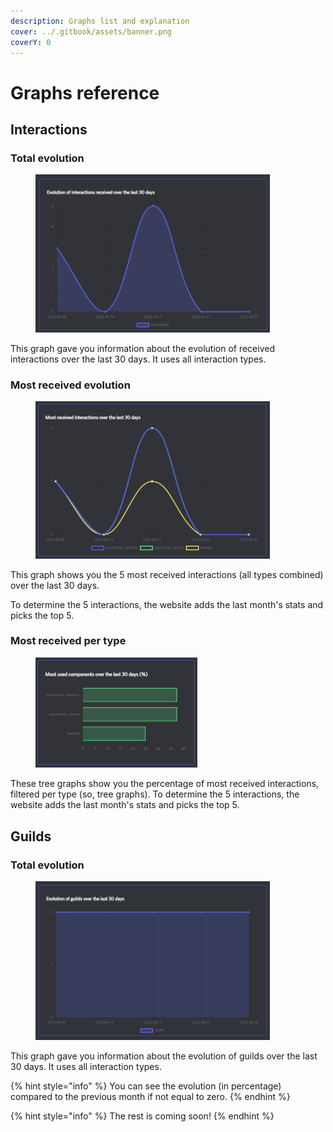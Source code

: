 ```yaml
---
description: Graphs list and explanation
cover: ../.gitbook/assets/banner.png
coverY: 0
---
```


# Graphs reference

## Interactions

### Total evolution

<figure><img src="../.gitbook/assets/total_interactions_preview.png" alt="" width="375"><figcaption></figcaption></figure>

This graph gave you information about the evolution of received interactions over the last 30 days. It uses all interaction types.

### Most received evolution

<figure><img src="../.gitbook/assets/most_received_interactions_preview.png" alt="" width="375"><figcaption></figcaption></figure>

This graph shows you the 5 most received interactions (all types combined) over the last 30 days.

To determine the 5 interactions, the website adds the last month's stats and picks the top 5.

### Most received per type

<figure><img src="../.gitbook/assets/most_received_interactions_per_type_preview.png" alt="" width="259"><figcaption></figcaption></figure>

These tree graphs show you the percentage of most received interactions, filtered per type (so, tree graphs). To determine the 5 interactions, the website adds the last month's stats and picks the top 5.

## Guilds

### Total evolution

<figure><img src="../.gitbook/assets/image.png" alt="" width="375"><figcaption></figcaption></figure>

This graph gave you information about the evolution of guilds over the last 30 days. It uses all interaction types.

{% hint style="info" %}
You can see the evolution (in percentage) compared to the previous month if not equal to zero.
{% endhint %}







{% hint style="info" %}
The rest is coming soon!
{% endhint %}
